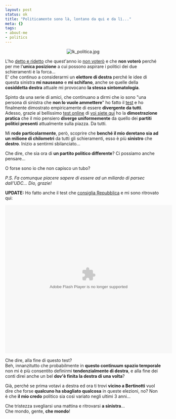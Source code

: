 ```yaml
--- 
layout: post
status: ok
title: "Politicamente sono là, lontano da qui e da lì..."
meta: {}
tags: 
- about-me
- politics
---
```

<center>
<img src='http://fast.mgpf.it/lk_politica.jpg' alt='lk_politica.jpg' />
</center>  
  
L'ho [detto e ridetto][1] che quest'anno io [non voterò][1] e che **non voterò** perché per me l'**unica posizione** a cui possono aspirare i politici dei due schieramenti è la forca...  
E' che continuo a considerarmi un **elettore di destra** perché le idee di questa sinistra **mi nauseano** e **mi schifano**, anche se quelle della **cosiddetta destra** attuale mi provocano **la stessa sintomatologia**.  
  
Spinto da una serie di amici, che continuano a dirmi che io sono "una persona di sinistra che **non lo vuole ammettere**" ho fatto il [test][2] e ho finalmente dimostrato empiricamente di essere **divergente da tutti**.  
Adesso, grazie al bellissimo [test online][2] di [voi siete qui][2] ho la **dimostrazione pratica** che il mio pensiero **diverge uniformemente** da quello dei **partiti politici presenti** attualmente sulla piazza. Da tutti.  
  
Mi **rode particolarmente**, però, scoprire che **benché il mio deretano sia ad un milione di chilometri** da tutti gli schieramenti, esso è più **sinistro** che **destro**. Inizio a sentirmi sbilanciato...  
  
Che dire, che sia ora di **un partito politico differente**? Ci possiamo anche pensare...  
  
O forse sono io che non capisco un tubo?  
  
*P.S. Fa comunque piacere sapere di essere ad un miliardo di parsec dall'UDC... Dio, grazie!*   
  
**UPDATE:** Ho fatto anche il test che [consiglia Repubblica][3] e mi sono ritrovato qui:  
  
<object width="540" height="478">
<param name="movie" value="http://www.kataweb.it/utility/politometro/mio_politometro.swf?avatar=3&nick=LK&ics=6&ipsilon=11">
<embed src="http://www.kataweb.it/utility/politometro/mio_politometro.swf?avatar=3&nick=LK&ics=6&ipsilon=11" type="application/x-shockwave-flash" width="540" height="478"></embed>
</object>  
  
Che dire, alla fine di questo test?  
Beh, innanzitutto che probabilmente in **questo continuum spazio temporale** non mi è più consentito definirmi **tendenzialmente di destra**, e alla fine dei conti direi anche un bel **dov'è finita la destra di una volta**?  
  
Già, perché se prima votavi a destra ed ora ti trovi **vicino a Bertinotti** vuol dire che forse **qualcuno ha sbagliato qualcosa** in queste elezioni, no? Non è che **il mio credo** politico sia così variato negli ultimi 3 anni...  
  
Che tristezza svegliarsi una mattina e ritrovarsi **a sinistra**...  
Che mondo, gente, **che mondo**!  
  
[1]: http://www.lastknight.com/2008/03/16/beppe-la-dieta-e-lo-schifo-italiano/
[2]: http://www.voisietequi.it/
[3]: http://temi.repubblica.it/elezioni2008-homepage/2008/03/26/il-politometro/?com=21 
